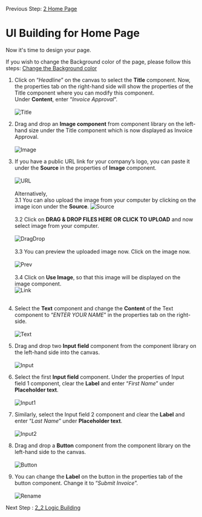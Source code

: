 Previous Step: <a href="https://github.com/SAP-samples/process-automation-enablement/tree/main/Workshops/LCNC_Roadshow/Build%20Apps/2%20Home%20Page/Readme.md">2 Home Page</a>

# UI Building for Home Page

Now it's time to design your page.

If you wish to change the Background color of the page, please follow this steps: <a href="https://github.com/SAP-samples/process-automation-enablement/tree/main/Workshops/LCNC_Roadshow/Build%20Apps/2%20Home%20Page/2_1%20UI%20Building/Change%20the%20Background/Readme.md"> Change the Background color</a>

1. Click on “<i>Headline</i>” on the canvas to select the <b>Title</b> component.
Now, the properties tab on the right-hand side will show the properties of the Title component
where you can modify this component.<br> Under <b>Content</b>, enter “<i>Invoice Approval</i>”.<br><br>![Title](Images/05.png)

2. Drag and drop an <b>Image component</b> from component library on the left-hand size under the Title component which is now displayed as Invoice Approval.<br><br>![Image](Images/06.png)

3. If you have a public URL link for your company’s logo, you can paste it under the <b>Source</b> in the properties of <b>Image</b> component.<br><br>
![URL](Images/07.png)<br><br>
Alternatively,<br>
3.1 You can also upload the image from your computer by clicking on the image icon under the <b>Source</b>.
![Source](Images/08.png)
<br><br>3.2 Click on <b>DRAG & DROP FILES HERE OR CLICK TO UPLOAD</b> and now select image from your computer.
<br><br>![DragDrop](Images/09.png)
<br><br>3.3 You can preview the uploaded image now. Click on the image now.
<br><br>![Prev](Images/10.png)
<br><br>3.4 Click on <b>Use Image</b>, so that this image will be displayed on the image component.
<br>![Link](Images/11.png)
<br><br>

4. Select the <b>Text</b> component and change the <b>Content</b> of the Text component to “<i>ENTER YOUR NAME</i>” in the properties tab on the right-side.
<br><br>![Text](Images/12.png)

5. Drag and drop two <b>Input field</b> component from the component library on the left-hand side into the canvas.
<br><br>![Input](Images/13.png)

6. Select the first <b>Input field</b> component. Under the properties of Input field 1 component, clear the <b>Label</b> and enter “<i>First Name</i>” under <b>Placeholder text</b>.
<br><br>![Input1](Images/14.png)

7. Similarly, select the Input field 2 component and clear the <b>Label</b> and enter “<i>Last Name</i>” under <b>Placeholder text</b>.
<br><br>![Input2](Images/15.png)

8. Drag and drop a <b>Button</b> component from the component library on the left-hand side to the canvas.
<br><BR>![Button](Images/16.png)

9. You can change the <b>Label</b> on the button in the properties tab of the button component. Change it to “<i>Submit Invoice</i>”.
<br><br>![Rename](Images/17.png)

Next Step : <a href="https://github.com/SAP-samples/process-automation-enablement/tree/main/Workshops/LCNC_Roadshow/Build%20Apps/2%20Home%20Page/2_2%20Logic%20Building/Readme.md"> 2_2 Logic Building</a>
